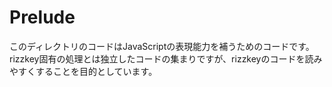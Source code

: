 # Prelude
このディレクトリのコードはJavaScriptの表現能力を補うためのコードです。
rizzkey固有の処理とは独立したコードの集まりですが、rizzkeyのコードを読みやすくすることを目的としています。
